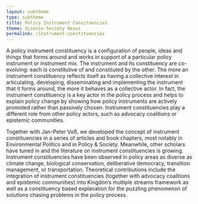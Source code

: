 ```yaml
---
layout: subtheme
type: subtheme
title: Policy Instrument Consituencies
theme: Science-Society Nexus
permalink: /instrument-constituencies
---
```


A policy instrument constituency is a configuration of people, ideas and things that forms around and works in support of a particular policy instrument or instrument mix. The instrument and its constituency are co-evolving: each is constitutive of and constituted by the other. The more an instrument constituency reflects itself as having a collective interest in articulating, developing, disseminating and implementing the instrument that it forms around, the more it behaves as a collective actor. In fact, the instrument constituency is a key actor in the policy process and helps to explain policy change by showing how policy instruments are actively promoted rather than passively chosen. Instrument constituencies play a different role from other policy actors, such as advocacy coalitions or epistemic communities.

Together with Jan-Peter Voß, we developed the concept of instrument constituencies in a series of articles and book chapters, most notably in Environmental Politics and in Policy & Society. Meanwhile, other scholars have tuned in and the literature on instrument constituencies is growing. Instrument constituencies have been observed in policy areas as diverse as climate change, biological conservation, deliberative democracy, transition management, or transportation. Theoretical contributions include the integration of instrument constituencies (together with advocacy coalitions and epistemic communities) into Kingdon’s multiple streams framework as well as a constituency based explanation for the puzzling phenomenon of solutions chasing problems in the policy process.
